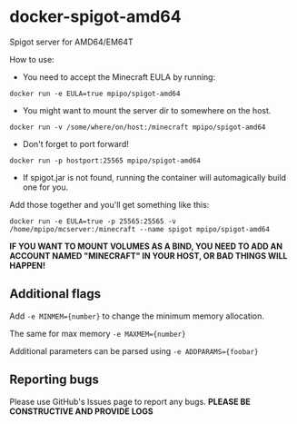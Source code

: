 # docker-spigot-amd64
Spigot server for AMD64/EM64T

How to use:

- You need to accept the Minecraft EULA by running:

```
docker run -e EULA=true mpipo/spigot-amd64
```

- You might want to mount the server dir to somewhere on the host.

```
docker run -v /some/where/on/host:/minecraft mpipo/spigot-amd64
```

- Don't forget to port forward!

```
docker run -p hostport:25565 mpipo/spigot-amd64
```

- If spigot.jar is not found, running the container will automagically build one for you.

Add those together and you'll get something like this:
```
docker run -e EULA=true -p 25565:25565 -v /home/mpipo/mcserver:/minecraft --name spigot mpipo/spigot-amd64
```

**IF YOU WANT TO MOUNT VOLUMES AS A BIND, YOU NEED TO ADD AN ACCOUNT NAMED "MINECRAFT" IN YOUR HOST, OR BAD THINGS WILL HAPPEN!**

## Additional flags

Add `-e MINMEM={number}` to change the minimum memory allocation.

The same for max memory `-e MAXMEM={number}`

Additional parameters can be parsed using `-e ADDPARAMS={foobar}`

## Reporting bugs

Please use GitHub's Issues page to report any bugs. **PLEASE BE CONSTRUCTIVE AND PROVIDE LOGS**
